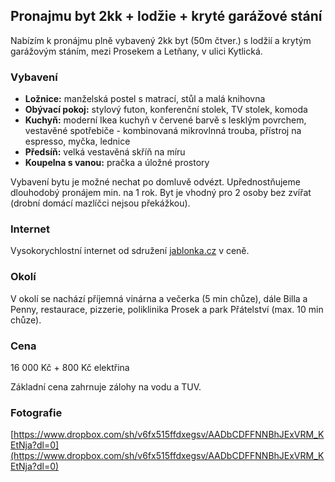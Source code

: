 ## Pronajmu byt 2kk + lodžie + kryté garážové stání

Nabízím k pronájmu plně vybavený 2kk byt (50m čtver.) s lodžií a krytým garážovým stáním, mezi Prosekem a Letňany, v ulici Kytlická.

### Vybavení
- **Ložnice:** manželská postel s matrací, stůl a malá knihovna
- **Obývací pokoj:** stylový futon, konferenční stolek, TV stolek, komoda
- **Kuchyň:** moderní Ikea kuchyň v červené barvě s lesklým povrchem, vestavěné spotřebiče - kombinovaná mikrovlnná trouba, přístroj na espresso, myčka, lednice
- **Předsíň:** velká vestavěná skříň na míru
- **Koupelna s vanou:** pračka a úložné prostory

Vybavení bytu je možné nechat po domluvě odvézt. Upřednostňujeme dlouhodobý pronájem min. na 1 rok. Byt je vhodný pro 2 osoby bez zvířat (drobní domácí mazlíčci nejsou překážkou).

### Internet

Vysokorychlostní internet od sdružení [jablonka.cz](jablonka.cz) v ceně.

### Okolí

V okolí se nachází příjemná vinárna a večerka (5 min chůze), dále Billa a Penny, restaurace, pizzerie, poliklinika Prosek a park Přátelství (max. 10 min chůze).

### Cena
16 000 Kč + 800 Kč elektřina

Základní cena zahrnuje zálohy na vodu a TUV.

### Fotografie

[https://www.dropbox.com/sh/v6fx515ffdxegsv/AADbCDFFNNBhJExVRM_KEtNja?dl=0](https://www.dropbox.com/sh/v6fx515ffdxegsv/AADbCDFFNNBhJExVRM_KEtNja?dl=0)
